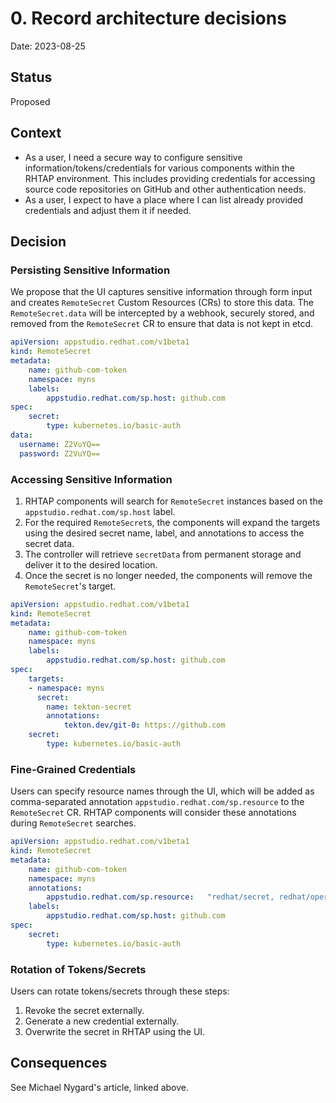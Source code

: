 # 0. Record architecture decisions

Date: 2023-08-25

## Status

Proposed

## Context

- As a user, I need a secure way to configure sensitive information/tokens/credentials for various components within the RHTAP environment. This includes providing credentials for accessing source code repositories on GitHub and other authentication needs.
- As a user, I expect to have a place where I can list already provided credentials and adjust them it if needed.

## Decision

### Persisting Sensitive Information

We propose that the UI captures sensitive information through form input and creates `RemoteSecret` Custom Resources (CRs) to store this data. The `RemoteSecret.data` will be intercepted by a webhook, securely stored, and removed from the `RemoteSecret` CR to ensure that data is not kept in etcd.
```yaml
apiVersion: appstudio.redhat.com/v1beta1
kind: RemoteSecret
metadata:
    name: github-com-token
    namespace: myns
    labels:
        appstudio.redhat.com/sp.host: github.com
spec:
    secret:
        type: kubernetes.io/basic-auth
data:
  username: Z2VuYQ==
  password: Z2VuYQ==
```
### Accessing Sensitive Information

1. RHTAP components will search for `RemoteSecret` instances based on the `appstudio.redhat.com/sp.host` label.
2. For the required `RemoteSecret`s, the components will expand the targets using the desired secret name, label, and annotations to access the secret data.
3. The controller will retrieve `secretData` from permanent storage and deliver it to the desired location.
4. Once the secret is no longer needed, the components will remove the `RemoteSecret`'s target.
```yaml
apiVersion: appstudio.redhat.com/v1beta1
kind: RemoteSecret
metadata:
    name: github-com-token
    namespace: myns
    labels:
        appstudio.redhat.com/sp.host: github.com
spec:
    targets:
    - namespace: myns
      secret:
        name: tekton-secret
        annotations:
            tekton.dev/git-0: https://github.com
    secret:
        type: kubernetes.io/basic-auth

```
### Fine-Grained Credentials

Users can specify resource names through the UI, which will be added as comma-separated annotation `appstudio.redhat.com/sp.resource` to the `RemoteSecret` CR. RHTAP components will consider these annotations during `RemoteSecret` searches.
```yaml
apiVersion: appstudio.redhat.com/v1beta1
kind: RemoteSecret
metadata:
    name: github-com-token
    namespace: myns
    annotations:
        appstudio.redhat.com/sp.resource:   "redhat/secret, redhat/opera"
    labels:
        appstudio.redhat.com/sp.host: github.com
spec:
    secret:
        type: kubernetes.io/basic-auth
```
### Rotation of Tokens/Secrets

Users can rotate tokens/secrets through these steps:
1. Revoke the secret externally.
2. Generate a new credential externally.
3. Overwrite the secret in RHTAP using the UI.


## Consequences

See Michael Nygard's article, linked above.
